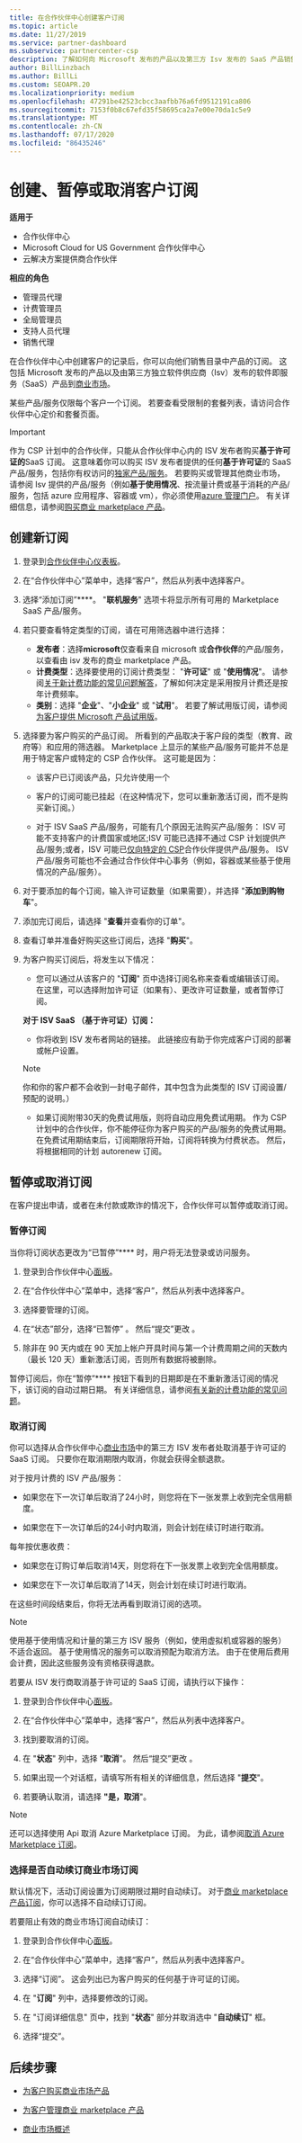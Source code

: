 ```yaml
---
title: 在合作伙伴中心创建客户订阅
ms.topic: article
ms.date: 11/27/2019
ms.service: partner-dashboard
ms.subservice: partnercenter-csp
description: 了解如何向 Microsoft 发布的产品以及第三方 Isv 发布的 SaaS 产品销售客户订阅。
author: BillLinzbach
ms.author: BillLi
ms.custom: SEOAPR.20
ms.localizationpriority: medium
ms.openlocfilehash: 47291be42523cbcc3aafbb76a6fd9512191ca806
ms.sourcegitcommit: 7153f0b8c67efd35f58695ca2a7e00e70da1c5e9
ms.translationtype: MT
ms.contentlocale: zh-CN
ms.lasthandoff: 07/17/2020
ms.locfileid: "86435246"
---
```

# <a name="create-suspend-or-cancel-customer-subscriptions"></a>创建、暂停或取消客户订阅

**适用于**

- 合作伙伴中心
- Microsoft Cloud for US Government 合作伙伴中心
- 云解决方案提供商合作伙伴

**相应的角色**

- 管理员代理
- 计费管理员
- 全局管理员
- 支持人员代理
- 销售代理

在合作伙伴中心中创建客户的记录后，你可以向他们销售目录中产品的订阅。 这包括 Microsoft 发布的产品以及由第三方独立软件供应商（Isv）发布的软件即服务（SaaS）产品到[商业市场](https://azuremarketplace.microsoft.com/marketplace)。

某些产品/服务仅限每个客户一个订阅。 若要查看受限制的套餐列表，请访问合作伙伴中心定价和套餐页面。

> [!IMPORTANT]
> 作为 CSP 计划中的合作伙伴，只能从合作伙伴中心内的 ISV 发布者购买**基于许可证的**SaaS 订阅。 这意味着你可以购买 ISV 发布者提供的任何**基于许可证**的 SaaS 产品/服务，包括你有权访问的[独家产品/服务](csp-commercial-marketplace-discover.md#learn-about-marketplace-exclusive-offers)。 若要购买或管理其他商业市场，请参阅 Isv 提供的产品/服务（例如**基于使用情况**、按流量计费或基于消耗的产品/服务，包括 azure 应用程序、容器或 vm），你必须使用[azure 管理门户](https://portal.azure.com/)。 有关详细信息，请参阅[购买商业 marketplace 产品](csp-commercial-marketplace-purchase.md)。

## <a name="create-a-new-subscription"></a>创建新订阅

1. 登录到[合作伙伴中心仪表板](https://partner.microsoft.com/dashboard)。

2. 在“合作伙伴中心”菜单中，选择“客户”，然后从列表中选择客户。

3. 选择“添加订阅”****。 "**联机服务**" 选项卡将显示所有可用的 Marketplace SaaS 产品/服务。

4. 若只要查看特定类型的订阅，请在可用筛选器中进行选择：
   - **发布者**：选择**microsoft**仅查看来自 microsoft 或**合作伙伴**的产品/服务，以查看由 isv 发布的商业 marketplace 产品。
   - **计费类型**：选择要使用的订阅计费类型： "**许可证**" 或 "**使用情况**"。 请参阅[关于新计费功能的常见问题解答](faq-about-new-billing-features.md)，了解如何决定是采用按月计费还是按年计费频率。
   - **类别**：选择 "**企业**"、"**小企业**" 或 "**试用**"。 若要了解试用版订阅，请参阅[为客户提供 Microsoft 产品试用版](offer-your-customers-trials-of-microsoft-products.md)。

5. 选择要为客户购买的产品订阅。 所看到的产品取决于客户段的类型（教育、政府等）和应用的筛选器。 Marketplace 上显示的某些产品/服务可能并不总是用于特定客户或特定的 CSP 合作伙伴。 这可能是因为：

   - 该客户已订阅该产品，只允许使用一个

   - 客户的订阅可能已挂起（在这种情况下，您可以重新激活订阅，而不是购买新订阅。）

   - 对于 ISV SaaS 产品/服务，可能有几个原因无法购买产品/服务： ISV 可能不支持客户的计费国家或地区;ISV 可能已选择不通过 CSP 计划提供产品/服务;或者，ISV 可能已[仅向特定的 CSP](csp-commercial-marketplace-discover.md#learn-about-marketplace-exclusive-offers)合作伙伴提供产品/服务。 ISV 产品/服务可能也不会通过合作伙伴中心事务（例如，容器或某些基于使用情况的产品/服务）。  

6. 对于要添加的每个订阅，输入许可证数量（如果需要），并选择 "**添加到购物车**"。

7. 添加完订阅后，请选择 "**查看**并查看你的订单"。

8. 查看订单并准备好购买这些订阅后，选择 "**购买**"。

9. 为客户购买订阅后，将发生以下情况：

    - 您可以通过从该客户的 "**订阅**" 页中选择订阅名称来查看或编辑该订阅。 在这里，可以选择附加许可证（如果有）、更改许可证数量，或者暂停订阅。

    **对于 ISV SaaS （基于许可证）订阅：**
    - 你将收到 ISV 发布者网站的链接。 此链接应有助于你完成客户订阅的部署或帐户设置。
      
    >[!NOTE]
    > 你和你的客户都不会收到一封电子邮件，其中包含为此类型的 ISV 订阅设置/预配的说明。）

    - 如果订阅附带30天的免费试用版，则将自动应用免费试用期。 作为 CSP 计划中的合作伙伴，你不能停征你为客户购买的产品/服务的免费试用期。 在免费试用期结束后，订阅期限将开始，订阅将转换为付费状态。 然后，将根据相同的计划 autorenew 订阅。

## <a name="suspend-or-cancel-a-subscription"></a>暂停或取消订阅

在客户提出申请，或者在未付款或欺诈的情况下，合作伙伴可以暂停或取消订阅。

### <a name="suspend-a-subscription"></a>暂停订阅

当你将订阅状态更改为“已暂停”**** 时，用户将无法登录或访问服务。

1. 登录到合作伙伴中心[面板](https://partner.microsoft.com/dashboard)。

2. 在“合作伙伴中心”菜单中，选择“客户”，然后从列表中选择客户。

3. 选择要管理的订阅。

4. 在“状态”部分，选择“已暂停”   。 然后“提交”更改  。

5. 除非在 90 天内或在 90 天加上帐户开具时间与第一个计费周期之间的天数内（最长 120 天）重新激活订阅，否则所有数据将被删除。

暂停订阅后，你在“暂停”**** 按钮下看到的日期即是在不重新激活订阅的情况下，该订阅的自动过期日期。 有关详细信息，请参阅[有关新的计费功能的常见问题](faq-about-new-billing-features.md)。

### <a name="cancel-a-subscription"></a>取消订阅

你可以选择从合作伙伴中心[商业市场](csp-commercial-marketplace-overview.md)中的第三方 ISV 发布者处取消基于许可证的 SaaS 订阅。 只要你在取消期限内取消，你就会获得全额退款。

对于按月计费的 ISV 产品/服务：

- 如果您在下一次订单后取消了24小时，则您将在下一张发票上收到完全信用额度。

- 如果您在下一次订单后的24小时内取消，则会计划在续订时进行取消。

每年按优惠收费：

- 如果您在订购订单后取消14天，则您将在下一张发票上收到完全信用额度。

- 如果您在下一次订单后取消了14天，则会计划在续订时进行取消。

在这些时间段结束后，你将无法再看到取消订阅的选项。

> [!NOTE]
> 使用基于使用情况和计量的第三方 ISV 服务（例如，使用虚拟机或容器的服务）不适合返回。 基于使用情况的服务可以取消预配为取消方法。 由于在使用后费用会计费，因此这些服务没有资格获得退款。

若要从 ISV 发行商取消基于许可证的 SaaS 订阅，请执行以下操作：

1. 登录到合作伙伴中心[面板](https://partner.microsoft.com/dashboard)。

2. 在“合作伙伴中心”菜单中，选择“客户”，然后从列表中选择客户。

3. 找到要取消的订阅。

4. 在 "**状态**" 列中，选择 "**取消**"。 然后“提交”更改  。

5. 如果出现一个对话框，请填写所有相关的详细信息，然后选择 "**提交**"。

6. 若要确认取消，请选择 **"是，取消**"。

> [!NOTE]
> 还可以选择使用 Api 取消 Azure Marketplace 订阅。 为此，请参阅[取消 Azure Marketplace 订阅](https://docs.microsoft.com/partner-center/develop/cancel-an-azure-marketplace-subscription)。

### <a name="choose-whether-to-automatically-renew-a-commercial-marketplace-subscription"></a>选择是否自动续订商业市场订阅

默认情况下，活动订阅设置为订阅期限过期时自动续订。 对于[商业 marketplace 产品订阅](csp-commercial-marketplace-overview.md)，你可以选择不自动续订订阅。

若要阻止有效的商业市场订阅自动续订：

1. 登录到合作伙伴中心[面板](https://partner.microsoft.com/dashboard)。

2. 在“合作伙伴中心”菜单中，选择“客户”，然后从列表中选择客户。

3. 选择“订阅”。 这会列出已为客户购买的任何基于许可证的订阅。

4. 在 "**订阅**" 列中，选择要修改的订阅。

5. 在 "订阅详细信息" 页中，找到 "**状态**" 部分并取消选中 "**自动续订**" 框。

6. 选择“提交”。

## <a name="next-steps"></a>后续步骤

- [为客户购买商业市场产品](csp-commercial-marketplace-purchase.md)

- [为客户管理商业 marketplace 产品](csp-commercial-marketplace-manage.md)

- [商业市场概述](csp-commercial-marketplace-overview.md)
